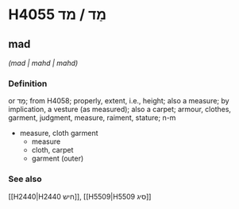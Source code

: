 # H4055 מַד / מד

## mad

_(mad | mahd | mahd)_

### Definition

or מֵד; from H4058; properly, extent, i.e., height; also a measure; by implication, a vesture (as measured); also a carpet; armour, clothes, garment, judgment, measure, raiment, stature; n-m

- measure, cloth garment
  - measure
  - cloth, carpet
  - garment (outer)

### See also

[[H2440|H2440 חיש]], [[H5509|H5509 סיג]]

